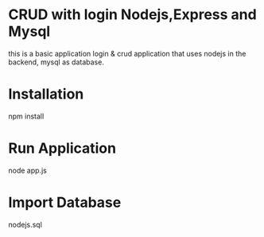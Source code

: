 # CRUD with login Nodejs,Express and Mysql
this is a basic application login & crud application that uses nodejs in the backend, mysql as database.

# Installation
npm install


# Run Application
node app.js


# Import Database
nodejs.sql
